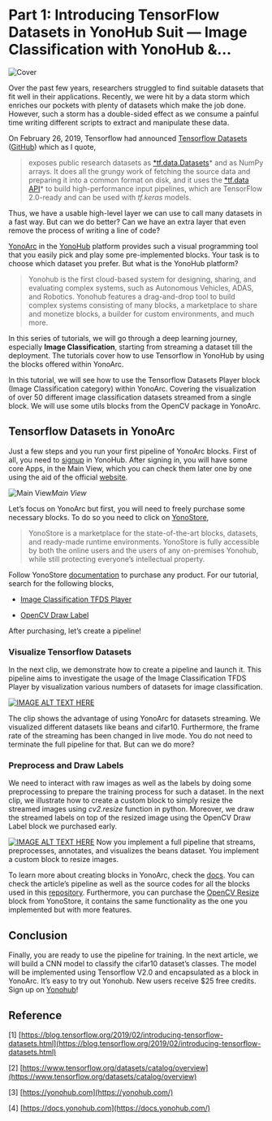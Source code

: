 
# Part 1: Introducing TensorFlow Datasets in YonoHub Suit — Image Classification with YonoHub &…

![Cover](https://miro.medium.com/max/700/1*LXoagPOK5PvBzt_ni_8d-A.jpeg)

Over the past few years, researchers struggled to find suitable datasets that fit well in their applications. Recently, we were hit by a data storm which enriches our pockets with plenty of datasets which make the job done. However, such a storm has a double-sided effect as we consume a painful time writing different scripts to extract and manipulate these data.

On February 26, 2019, Tensorflow had announced [Tensorflow Datasets ](https://blog.tensorflow.org/2019/02/introducing-tensorflow-datasets.html)([GitHub](https://github.com/tensorflow/datase)) which as I quote,
> exposes public research datasets as [*tf.data.Datasets](https://www.tensorflow.org/api_docs/python/tf/data/Dataset)* and as NumPy arrays. It does all the grungy work of fetching the source data and preparing it into a common format on disk, and it uses the [*tf.data API](https://www.tensorflow.org/guide/datasets)* to build high-performance input pipelines, which are TensorFlow 2.0-ready and can be used with *tf.keras* models.

Thus, we have a usable high-level layer we can use to call many datasets in a fast way. But can we do better? Can we have an extra layer that even remove the process of writing a line of code?

[YonoArc](https://yonohub.com/yonoarc/) in the [YonoHub](https://yonohub.com/) platform provides such a visual programming tool that you easily pick and play some pre-implemented blocks. Your task is to choose which dataset you prefer. But what is the YonoHub platform?
> Yonohub is the first cloud-based system for designing, sharing, and evaluating complex systems, such as Autonomous Vehicles, ADAS, and Robotics. Yonohub features a drag-and-drop tool to build complex systems consisting of many blocks, a marketplace to share and monetize blocks, a builder for custom environments, and much more.

In this series of tutorials, we will go through a deep learning journey, especially **Image Classification**, starting from streaming a dataset till the deployment. The tutorials cover how to use Tensorflow in YonoHub by using the blocks offered within YonoArc.

In this tutorial, we will see how to use the Tensorflow Datasets Player block (Image Classification category) within YonoArc. Covering the visualization of over 50 different image classification datasets streamed from a single block. We will use some utils blocks from the OpenCV package in YonoArc.

## Tensorflow Datasets in YonoArc

Just a few steps and you run your first pipeline of YonoArc blocks. First of all, you need to [signup](https://app.yonohub.com/) in YonoHub. After signing in, you will have some core Apps, in the Main View, which you can check them later one by one using the aid of the official [website](https://yonohub.com/).

![Main View](https://cdn-images-1.medium.com/max/2004/1*M88cYQCoIT2-JGAD0BhyeA.png)*Main View*

Let’s focus on YonoArc but first, you will need to freely purchase some necessary blocks. To do so you need to click on [YonoStore](https://yonohub.com/yonostore/),
> YonoStore is a marketplace for the state-of-the-art blocks, datasets, and ready-made runtime environments. YonoStore is fully accessible by both the online users and the users of any on-premises Yonohub, while still protecting everyone’s intellectual property.

Follow YonoStore [documentation](https://docs.yonohub.com/docs/yonohub/yonostore/) to purchase any product. For our tutorial, search for the following blocks,

* [Image Classification TFDS Player](https://store.yonohub.com/product/image-classification-player/)

* [OpenCV Draw Label](https://store.yonohub.com/product/draw-label/)

After purchasing, let’s create a pipeline!

### Visualize Tensorflow Datasets

In the next clip, we demonstrate how to create a pipeline and launch it. This pipeline aims to investigate the usage of the Image Classification TFDS Player by visualization various numbers of datasets for image classification.

[![IMAGE ALT TEXT HERE](http://img.youtube.com/vi/-yspgvzk1Y8/0.jpg)](https://www.youtube.com/watch?v=-yspgvzk1Y8)

The clip shows the advantage of using YonoArc for datasets streaming. We visualized different datasets like beans and cifar10. Furthermore, the frame rate of the streaming has been changed in live mode. You do not need to terminate the full pipeline for that. But can we do more?

### Preprocess and Draw Labels

We need to interact with raw images as well as the labels by doing some preprocessing to prepare the training process for such a dataset. In the next clip, we illustrate how to create a custom block to simply resize the streamed images using *cv2.resize* function in python. Moreover, we draw the streamed labels on top of the resized image using the OpenCV Draw Label block we purchased early.

[![IMAGE ALT TEXT HERE](http://img.youtube.com/vi/XQAEguGxWrk/0.jpg)](https://www.youtube.com/watch?v=XQAEguGxWrk)
Now you implement a full pipeline that streams, preprocesses, annotates, and visualizes the beans dataset. You implement a custom block to resize images.

To learn more about creating blocks in YonoArc, check the [docs](https://docs.yonohub.com/docs/yonohub/yonoarc/creating-yonoarc-blocks/). You can check the article’s pipeline as well as the source codes for all the blocks used in this [repository](https://github.com/YonoHub/Introducing-TensorFlow-Datasets-in-YonoHub-Suit.git). Furthermore, you can purchase the [OpenCV Resize](https://store.yonohub.com/product/resize/) block from YonoStore, it contains the same functionality as the one you implemented but with more features.

## Conclusion

Finally, you are ready to use the pipeline for training. In the next article, we will build a CNN model to classify the cifar10 dataset’s classes. The model will be implemented using Tensorflow V2.0 and encapsulated as a block in YonoArc. It’s easy to try out Yonohub. New users receive $25 free credits. Sign up on [Yonohub](https://yonohub.com/)!

## Reference

[1] [https://blog.tensorflow.org/2019/02/introducing-tensorflow-datasets.html](https://blog.tensorflow.org/2019/02/introducing-tensorflow-datasets.html)

[2] [https://www.tensorflow.org/datasets/catalog/overview](https://www.tensorflow.org/datasets/catalog/overview)

[3] [https://yonohub.com](https://yonohub.com/)

[4] [https://docs.yonohub.com](https://docs.yonohub.com/)










